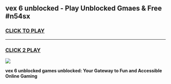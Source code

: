 
## vex 6 unblocked - Play Unblocked Gmaes & Free #n54sx
<h3>
<a href="https://news.freeplayer.one?title=vex_6_unblocked&ref=24F">CLICK TO PLAY</a></h3>
<hr>

<h3>
<a href="https://news.freeplayer.one?title=vex_6_unblocked&ref=24F">CLICK 2 PLAY</a>
  
</h3>

<a href="https://news.freeplayer.one?title=vex_6_unblocked&ref=24F/"><img src="https://clearcache.store/games.png"></a>


**vex 6 unblocked games unblocked: Your Gateway to Fun and Accessible Online Gaming**
